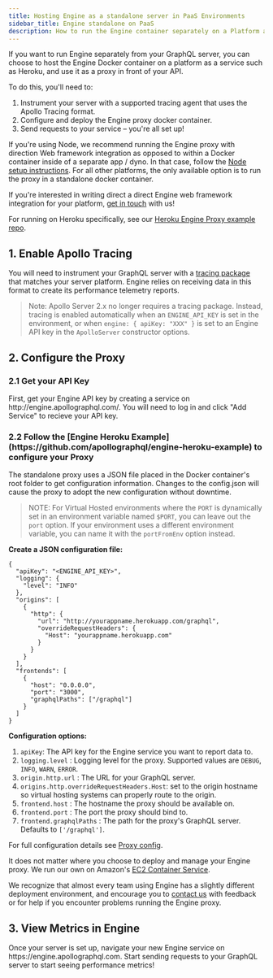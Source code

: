 ```yaml
---
title: Hosting Engine as a standalone server in PaaS Environments
sidebar_title: Engine standalone on PaaS
description: How to run the Engine container separately on a Platform as a Service like Heroku
---
```


If you want to run Engine separately from your GraphQL server, you can choose to host the Engine Docker container on a platform as a service such as Heroku, and use it as a proxy in front of your API.

To do this, you'll need to:

1. Instrument your server with a supported tracing agent that uses the Apollo Tracing format.
2. Configure and deploy the Engine proxy docker container.
3. Send requests to your service – you're all set up!

If you're using Node, we recommend running the Engine proxy with direction Web framework integration as opposed to within a Docker container inside of a separate app / dyno. In that case, follow the [Node setup instructions](setup-node.html). For all other platforms, the only available option is to run the proxy in a standalone docker container.

If you're interested in writing direct a direct Engine web framework integration for your platform, <a href="mailto:support@apollographql.com">get in touch</a> with us!

For running on Heroku specifically, see our [Heroku Engine Proxy example repo](https://github.com/apollographql/engine-heroku-example).

<h2 id="enable-apollo-tracing" title="Enable Apollo Tracing">1. Enable Apollo Tracing</h2>

You will need to instrument your GraphQL server with a [tracing package](https://github.com/apollographql/apollo-tracing#supported-graphql-servers) that matches your server platform.  Engine relies on receiving data in this format to create its performance telemetry reports.

> Note: Apollo Server 2.x no longer requires a tracing package.  Instead, tracing is enabled automatically when an `ENGINE_API_KEY` is set in the environment, or when `engine: { apiKey: "XXX" }` is set to an Engine API key in the `ApolloServer` constructor options.

<h2 id="configure-proxy" title="Configure the Proxy">2. Configure the Proxy</h2>
<h3 id="get-api-key" title="Get your API Key">2.1 Get your API Key</h3>
First, get your Engine API key by creating a service on http://engine.apollographql.com/. You will need to log in and click "Add Service" to recieve your API key.

<h3 id="create-config-json" title="Create your Config.json">2.2 Follow the [Engine Heroku Example](https://github.com/apollographql/engine-heroku-example) to configure your Proxy</h3>
The standalone proxy uses a JSON file placed in the Docker container's root folder to get configuration information. Changes to the config.json will cause the proxy to adopt the new configuration without downtime.

> NOTE: For Virtual Hosted environments where the `PORT` is dynamically set in an environment variable named `$PORT`, you can leave out the `port` option. If your environment uses a different environment variable, you can name it with the `portFromEnv` option instead.

**Create a JSON configuration file:**

```
{
  "apiKey": "<ENGINE_API_KEY>",
  "logging": {
    "level": "INFO"
  },
  "origins": [
    {
      "http": {
        "url": "http://yourappname.herokuapp.com/graphql",
        "overrideRequestHeaders": {
          "Host": "yourappname.herokuapp.com"
        }
      }
    }
  ],
  "frontends": [
    {
      "host": "0.0.0.0",
      "port": "3000",
      "graphqlPaths": ["/graphql"]
    }
  ]
}
```

**Configuration options:**
1. `apiKey`: The API key for the Engine service you want to report data to.
2. `logging.level` : Logging level for the proxy. Supported values are `DEBUG`, `INFO`, `WARN`, `ERROR`.
3. `origin.http.url` : The URL for your GraphQL server.
4. `origins.http.overrideRequestHeaders.Host`: set to the origin hostname so virtual hosting systems can properly route to the origin.
5. `frontend.host` : The hostname the proxy should be available on.
6. `frontend.port` : The port the proxy should bind to.
7. `frontend.graphqlPaths` : The path for the proxy's GraphQL server. Defaults to `['/graphql']`.

For full configuration details see [Proxy config](proxy-config.html).

It does not matter where you choose to deploy and manage your Engine proxy. We run our own on Amazon's [EC2 Container Service](https://aws.amazon.com/ecs/).

We recognize that almost every team using Engine has a slightly different deployment environment, and encourage you to <a href="mailto:support@apollographql.com">contact us</a> with feedback or for help if you encounter problems running the Engine proxy.

<h2 id="view-metrics-in-engine" title="View Metrics in Engine">3. View Metrics in Engine</h2>
Once your server is set up, navigate your new Engine service on https://engine.apollographql.com. Start sending requests to your GraphQL server to start seeing performance metrics!
